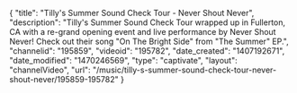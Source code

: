 {
    "title": "Tilly's Summer Sound Check Tour - Never Shout Never",
    "description": "Tilly's Summer Sound Check Tour wrapped up in Fullerton, CA with a re-grand opening event and live performance by Never Shout Never! Check out their song \"On The Bright Side\" from \"The Summer\" EP.",
    "channelid": "195859",
    "videoid": "195782",
    "date_created": "1407192671",
    "date_modified": "1470246569",
    "type": "captivate",
    "layout": "channelVideo",
    "url": "\/music\/tilly-s-summer-sound-check-tour-never-shout-never\/195859-195782"
}